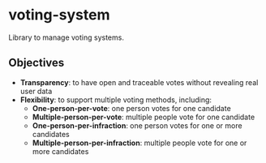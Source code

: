 # voting-system

Library to manage voting systems.

## Objectives

- **Transparency**: to have open and traceable votes without revealing real user data
- **Flexibility**: to support multiple voting methods, including:
  - **One-person-per-vote**: one person votes for one candidate
  - **Multiple-person-per-vote**: multiple people vote for one candidate
  - **One-person-per-infraction**: one person votes for one or more candidates
  - **Multiple-person-per-infraction**: multiple people vote for one or more candidates
